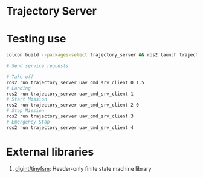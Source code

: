 # Trajectory Server

# Testing use
```bash
colcon build --packages-select trajectory_server && ros2 launch trajectory_server traj_server_test.py

# Send service requests

# Take off 
ros2 run trajectory_server uav_cmd_srv_client 0 1.5 
# Landing 
ros2 run trajectory_server uav_cmd_srv_client 1
# Start Mission
ros2 run trajectory_server uav_cmd_srv_client 2 0
# Stop Mission
ros2 run trajectory_server uav_cmd_srv_client 3
# Emergency Stop
ros2 run trajectory_server uav_cmd_srv_client 4
```




# External libraries
1. [digint/tinyfsm](https://github.com/digint/tinyfsm): Header-only finite state machine library